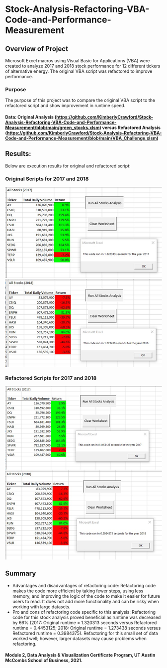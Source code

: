 # Stock-Analysis-Refactoring-VBA-Code-and-Performance-Measurement

## Overview of Project
Microsoft Excel macros using Visual Basic for Applications (VBA) were created to analyze 2017 and 2018 stock performance for 12 different tickers of alternative energy. The original VBA script was refactored to improve performance.

### Purpose
The purpose of this project was to compare the original VBA script to the refactored script and show improvement in runtime speed. 

#### Data: Original Analysis (https://github.com/KimberlyCrawford/Stock-Analysis-Refactoring-VBA-Code-and-Performance-Measurement/blob/main/green_stocks.xlsm) versus Refactored Analysis (https://github.com/KimberlyCrawford/Stock-Analysis-Refactoring-VBA-Code-and-Performance-Measurement/blob/main/VBA_Challenge.xlsm)

## Results: 
Below are execution results for original and refactored script:

### Original Scripts for 2017 and 2018
![Stock_2017_Original_Runtime.jpg](https://github.com/KimberlyCrawford/Stock-Analysis-Refactoring-VBA-Code-and-Performance-Measurement/blob/main/Stock_2017_Original_Runtime.jpg) ![Stock_2018_Original_Runtime.jpg](https://github.com/KimberlyCrawford/Stock-Analysis-Refactoring-VBA-Code-and-Performance-Measurement/blob/main/Stock_2018_Original_Runtime.jpg)

### Refactored Scripts for 2017 and 2018
![Stock_2017_Refactored_Runtime.jpg](https://github.com/KimberlyCrawford/Stock-Analysis-Refactoring-VBA-Code-and-Performance-Measurement/blob/main/Stock_2017_Refactored_Runtime.jpg) ![Stock_2018_Refactored_Runtime.jpg](https://github.com/KimberlyCrawford/Stock-Analysis-Refactoring-VBA-Code-and-Performance-Measurement/blob/main/Stock_2018_Refactored_Runtime.jpg)

## Summary

- Advantages and disadvantages of refactoring code: Refactoring code makes the code more efficient by taking fewer steps, using less memory, and improving the logic of the code to make it easier for future users to read. It does not add more functionality and can be risky when working with large datasets. 
- Pro and cons of refactoring code specific to this analysis: Refactoring code for this stock analysis proved beneficial as runtime was decreased by 66% (2017: Original runtime = 1.320313 seconds versus Refactored runtime = 0.4453125; 2018: Original runtime = 1.273438 seconds versus Refactored runtime = 0.3984375). Refactoring for this small set of data worked well; however, larger datasets may cause problems when refactoring.

#### Module 2, Data Analysis & Visualization Certificate Program, UT Austin McCombs School of Business, 2021.
